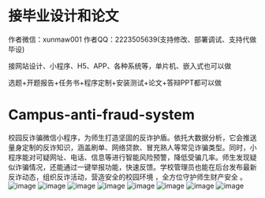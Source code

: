 # 接毕业设计和论文
作者微信：xunmaw001  作者QQ：2223505639(支持修改、部署调试、支持代做毕设)

接网站设计、小程序、H5、APP、各种系统等，单片机、嵌入式也可以做

选题+开题报告+任务书+程序定制+安装测试+论文+答辩PPT都可以做
# Campus-anti-fraud-system
校园反诈骗微信小程序，为师生打造坚固的反诈护盾。依托大数据分析，它会推送量身定制的反诈知识，涵盖刷单、网络贷款、冒充熟人等常见诈骗类型。同时，小程序能对可疑网址、电话、信息等进行智能风险预警，降低受骗几率。师生发现疑似诈骗情况，还能通过一键举报功能，快速反馈。学校管理员也能在后台发布最新反诈动态，组织反诈活动，营造安全的校园环境 ，全方位守护师生财产安全 。 
![image](https://github.com/user-attachments/assets/cadaab3e-a3f5-4056-9b4b-9ee73deaa7a7)
![image](https://github.com/user-attachments/assets/f903895c-77a7-4766-aaf9-4e33987a6196)
![image](https://github.com/user-attachments/assets/a934e99e-b937-4be9-a68f-4ac55d0c8836)
![image](https://github.com/user-attachments/assets/1f761847-1894-433a-98bc-904653e72340)
![image](https://github.com/user-attachments/assets/c43c073e-3d61-4059-aa36-3e76639aef05)
![image](https://github.com/user-attachments/assets/aebbfd87-71df-474f-8ac5-4af2c0f05804)
![image](https://github.com/user-attachments/assets/0e3e8243-3f94-44b6-b759-97dee9296195)
![image](https://github.com/user-attachments/assets/acf19437-9c21-434f-9fb7-155fe0f5c2d2)
